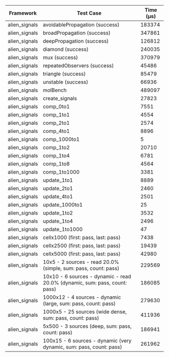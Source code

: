 | Framework | Test Case | Time (μs) |
| --- | --- | --- |
| alien_signals | avoidablePropagation (success) | 183374 |
| alien_signals | broadPropagation (success) | 347861 |
| alien_signals | deepPropagation (success) | 126812 |
| alien_signals | diamond (success) | 240035 |
| alien_signals | mux (success) | 370979 |
| alien_signals | repeatedObservers (success) | 45486 |
| alien_signals | triangle (success) | 85479 |
| alien_signals | unstable (success) | 66936 |
| alien_signals | molBench | 489097 |
| alien_signals | create_signals | 27823 |
| alien_signals | comp_0to1 | 7551 |
| alien_signals | comp_1to1 | 4554 |
| alien_signals | comp_2to1 | 2574 |
| alien_signals | comp_4to1 | 8896 |
| alien_signals | comp_1000to1 | 5 |
| alien_signals | comp_1to2 | 20710 |
| alien_signals | comp_1to4 | 6781 |
| alien_signals | comp_1to8 | 4564 |
| alien_signals | comp_1to1000 | 3381 |
| alien_signals | update_1to1 | 8889 |
| alien_signals | update_2to1 | 2460 |
| alien_signals | update_4to1 | 2501 |
| alien_signals | update_1000to1 | 25 |
| alien_signals | update_1to2 | 3532 |
| alien_signals | update_1to4 | 2496 |
| alien_signals | update_1to1000 | 47 |
| alien_signals | cellx1000 (first: pass, last: pass) | 7438 |
| alien_signals | cellx2500 (first: pass, last: pass) | 19439 |
| alien_signals | cellx5000 (first: pass, last: pass) | 42980 |
| alien_signals | 10x5 - 2 sources - read 20.0% (simple, sum: pass, count: pass) | 229569 |
| alien_signals | 10x10 - 6 sources - dynamic - read 20.0% (dynamic, sum: pass, count: pass) | 186085 |
| alien_signals | 1000x12 - 4 sources - dynamic (large, sum: pass, count: pass) | 279630 |
| alien_signals | 1000x5 - 25 sources (wide dense, sum: pass, count: pass) | 411936 |
| alien_signals | 5x500 - 3 sources (deep, sum: pass, count: pass) | 186941 |
| alien_signals | 100x15 - 6 sources - dynamic (very dynamic, sum: pass, count: pass) | 261962 |
